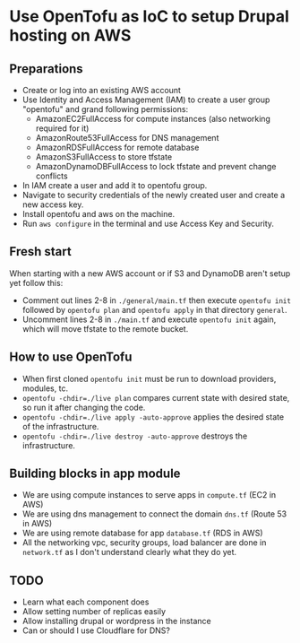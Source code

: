 # Use OpenTofu as IoC to setup Drupal hosting on AWS

## Preparations
- Create or log into an existing AWS account
- Use Identity and Access Management (IAM) to create a user group "opentofu" and grand following permissions:
  - AmazonEC2FullAccess for compute instances (also networking required for it)
  - AmazonRoute53FullAccess for DNS management
  - AmazonRDSFullAccess for remote database
  - AmazonS3FullAccess to store tfstate
  - AmazonDynamoDBFullAccess to lock tfstate and prevent change conflicts
- In IAM create a user and add it to opentofu group.
- Navigate to security credentials of the newly created user and create a new access key.
- Install opentofu and aws on the machine.
- Run `aws configure` in the terminal and use Access Key and Security.

## Fresh start
When starting with a new AWS account or if S3 and DynamoDB aren't setup yet follow this:
- Comment out lines 2-8 in `./general/main.tf` then execute `opentofu init` followed by `opentofu plan` and
`opentofu apply` in that directory `general`.
- Uncomment lines 2-8 in `./main.tf` and execute `opentofu init` again, which will move tfstate to the remote bucket.

## How to use OpenTofu
- When first cloned `opentofu init` must be run to download providers, modules, tc.
- `opentofu -chdir=./live plan` compares current state with desired state, so run it after changing the code.
- `opentofu -chdir=./live apply -auto-approve` applies the desired state of the infrastructure.
- `opentofu -chdir=./live destroy -auto-approve` destroys the infrastructure.

## Building blocks in app module
- We are using compute instances to serve apps in `compute.tf` (EC2 in AWS)
- We are using dns management to connect the domain `dns.tf` (Route 53 in AWS)
- We are using remote database for app `database.tf`  (RDS in AWS)
- All the networking vpc, security groups, load balancer are done in `network.tf` as I don't understand clearly what they do yet.

## TODO
- Learn what each component does
- Allow setting number of replicas easily
- Allow installing drupal or wordpress in the instance
- Can or should I use Cloudflare for DNS?